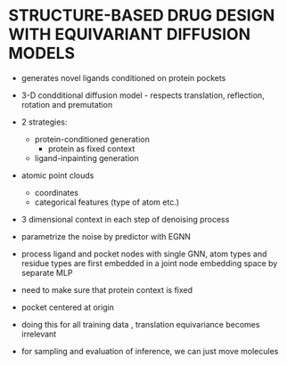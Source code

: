 # STRUCTURE-BASED DRUG DESIGN WITH EQUIVARIANT DIFFUSION MODELS
- generates novel ligands conditioned on protein pockets
- 3-D condditional diffusion model - respects translation, reflection, rotation and premutation
- 2 strategies:
    - protein-conditioned generation
        - protein as fixed context
    - ligand-inpainting generation

- atomic point clouds
    - coordinates
    - categorical features (type of atom etc.)

- 3 dimensional context in each step of denoising process 
- parametrize the noise by predictor with EGNN
- process ligand and pocket nodes with single GNN, atom types and residue types are first embedded in a joint
node embedding space by separate MLP
- need to make sure that protein context is fixed
- pocket centered at origin
- doing this for all training data , translation equivariance becomes irrelevant
- for sampling and evaluation of inference, we can just move molecules
